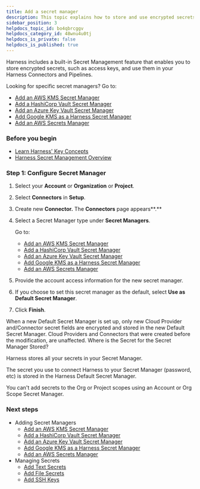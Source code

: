 ```yaml
---
title: Add a secret manager
description: This topic explains how to store and use encrypted secrets (such as access keys) using the built-in Harness Secrets Manager, AWS KMS, Google Cloud KMS, HashiCorp Vault, Azure Key Vault, CyberArk, and SSH via Kerberos.
sidebar_position: 3
helpdocs_topic_id: bo4qbrcggv
helpdocs_category_id: 48wnu4u0tj
helpdocs_is_private: false
helpdocs_is_published: true
---
```


Harness includes a built-in Secret Management feature that enables you to store encrypted secrets, such as access keys, and use them in your Harness Connectors and Pipelines.

Looking for specific secret managers? Go to:

* [Add an AWS KMS Secret Manager](../../secrets/Secrets-Management/7-add-an-aws-kms-secrets-manager.md)
* [Add a HashiCorp Vault Secret Manager](../../secrets/Secrets-Management/12-add-hashicorp-vault.md)
* [Add an Azure Key Vault Secret Manager](../../secrets/Secrets-Management/8-azure-key-vault.md)
* [Add Google KMS as a Harness Secret Manager](../../secrets/Secrets-Management/10-add-google-kms-secrets-manager.md)
* [Add an AWS Secrets Manager](../../secrets/Secrets-Management/6-add-an-aws-secret-manager.md)

### Before you begin

* [Learn Harness' Key Concepts](../../../getting-started/learn-harness-key-concepts.md)
* [Harness Secret Management Overview](../../secrets/Secrets-Management/1-harness-secret-manager-overview.md)

### Step 1: Configure Secret Manager

1. Select your **Account** or **Organization** or **Project**.
2. Select **Connectors** in **Setup**.
3. Create new **Connector.** The **Connectors** page appears**.**
4. Select a Secret Manager type under **Secret Managers**. 
   
   Go to:
   * [Add an AWS KMS Secret Manager](../../secrets/Secrets-Management/7-add-an-aws-kms-secrets-manager.md)
   * [Add a HashiCorp Vault Secret Manager](../../secrets/Secrets-Management/12-add-hashicorp-vault.md)
   * [Add an Azure Key Vault Secret Manager](../../secrets/Secrets-Management/8-azure-key-vault.md)
   * [Add Google KMS as a Harness Secret Manager](../../secrets/Secrets-Management/10-add-google-kms-secrets-manager.md)
   * [Add an AWS Secrets Manager](../../secrets/Secrets-Management/6-add-an-aws-secret-manager.md)
5. Provide the account access information for the new secret manager.
6. If you choose to set this secret manager as the default, select **Use as Default Secret Manager**.
7. Click **Finish**.

When a new Default Secret Manager is set up, only new Cloud Provider and/Connector secret fields are encrypted and stored in the new Default Secret Manager. Cloud Providers and Connectors that were created before the modification, are unaffected. Where is the Secret for the Secret Manager Stored?

Harness stores all your secrets in your Secret Manager.

The secret you use to connect Harness to your Secret Manager (password, etc) is stored in the Harness Default Secret Manager.

You can't add secrets to the Org or Project scopes using an Account or Org Scope Secret Manager.

### Next steps

* Adding Secret Managers
	+ [Add an AWS KMS Secret Manager](../../secrets/Secrets-Management/7-add-an-aws-kms-secrets-manager.md)
	+ [Add a HashiCorp Vault Secret Manager](../../secrets/Secrets-Management/12-add-hashicorp-vault.md)
	+ [Add an Azure Key Vault Secret Manager](../../secrets/Secrets-Management/8-azure-key-vault.md)
	+ [Add Google KMS as a Harness Secret Manager](../../secrets/Secrets-Management/10-add-google-kms-secrets-manager.md)
	+ [Add an AWS Secrets Manager](../../secrets/Secrets-Management/6-add-an-aws-secret-manager.md)
* Managing Secrets
	+ [Add Text Secrets](../../secrets/2-add-use-text-secrets.md)
	+ [Add File Secrets](../../secrets/3-add-file-secrets.md)
	+ [Add SSH Keys](../../secrets/4-add-use-ssh-secrets.md)

